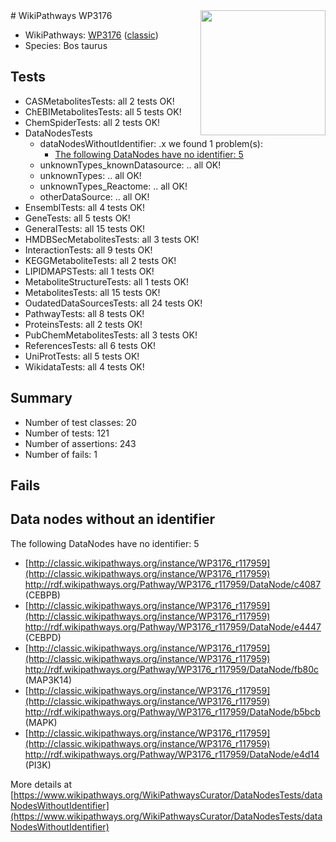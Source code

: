 <img style="float: right; width: 200px" src="https://upload.wikimedia.org/wikipedia/commons/thumb/8/83/Wplogo_with_text_500.png/640px-Wplogo_with_text_500.png" />
# WikiPathways WP3176

* WikiPathways: [WP3176](https://wikipathways.org/pathways/WP3176) ([classic](https://classic.wikipathways.org/instance/WP3176))
* Species: Bos taurus
## Tests
* CASMetabolitesTests: all 2 tests OK!
* ChEBIMetabolitesTests: all 5 tests OK!
* ChemSpiderTests: all 2 tests OK!
* DataNodesTests
    * dataNodesWithoutIdentifier: .x we found 1 problem(s):
        * [The following DataNodes have no identifier: 5](#d2d32fa4)
    * unknownTypes_knownDatasource: .. all OK!
    * unknownTypes: .. all OK!
    * unknownTypes_Reactome: .. all OK!
    * otherDataSource: .. all OK!
* EnsemblTests: all 4 tests OK!
* GeneTests: all 5 tests OK!
* GeneralTests: all 15 tests OK!
* HMDBSecMetabolitesTests: all 3 tests OK!
* InteractionTests: all 9 tests OK!
* KEGGMetaboliteTests: all 2 tests OK!
* LIPIDMAPSTests: all 1 tests OK!
* MetaboliteStructureTests: all 1 tests OK!
* MetabolitesTests: all 15 tests OK!
* OudatedDataSourcesTests: all 24 tests OK!
* PathwayTests: all 8 tests OK!
* ProteinsTests: all 2 tests OK!
* PubChemMetabolitesTests: all 3 tests OK!
* ReferencesTests: all 6 tests OK!
* UniProtTests: all 5 tests OK!
* WikidataTests: all 4 tests OK!


## Summary

* Number of test classes: 20
* Number of tests: 121
* Number of assertions: 243
* Number of fails: 1

## Fails

<a name="d2d32fa4" />

## Data nodes without an identifier

The following DataNodes have no identifier: 5

* [http://classic.wikipathways.org/instance/WP3176_r117959](http://classic.wikipathways.org/instance/WP3176_r117959) http://rdf.wikipathways.org/Pathway/WP3176_r117959/DataNode/c4087 (CEBPB)
* [http://classic.wikipathways.org/instance/WP3176_r117959](http://classic.wikipathways.org/instance/WP3176_r117959) http://rdf.wikipathways.org/Pathway/WP3176_r117959/DataNode/e4447 (CEBPD)
* [http://classic.wikipathways.org/instance/WP3176_r117959](http://classic.wikipathways.org/instance/WP3176_r117959) http://rdf.wikipathways.org/Pathway/WP3176_r117959/DataNode/fb80c (MAP3K14)
* [http://classic.wikipathways.org/instance/WP3176_r117959](http://classic.wikipathways.org/instance/WP3176_r117959) http://rdf.wikipathways.org/Pathway/WP3176_r117959/DataNode/b5bcb (MAPK)
* [http://classic.wikipathways.org/instance/WP3176_r117959](http://classic.wikipathways.org/instance/WP3176_r117959) http://rdf.wikipathways.org/Pathway/WP3176_r117959/DataNode/e4d14 (PI3K)


More details at [https://www.wikipathways.org/WikiPathwaysCurator/DataNodesTests/dataNodesWithoutIdentifier](https://www.wikipathways.org/WikiPathwaysCurator/DataNodesTests/dataNodesWithoutIdentifier)

